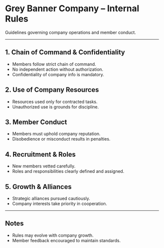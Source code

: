 # Grey Banner Company – Internal Rules

Guidelines governing company operations and member conduct.

---

## 1. Chain of Command & Confidentiality
- Members follow strict chain of command.  
- No independent action without authorization.  
- Confidentiality of company info is mandatory.

## 2. Use of Company Resources
- Resources used only for contracted tasks.  
- Unauthorized use is grounds for discipline.

## 3. Member Conduct
- Members must uphold company reputation.  
- Disobedience or misconduct results in penalties.

## 4. Recruitment & Roles
- New members vetted carefully.  
- Roles and responsibilities clearly defined and assigned.

## 5. Growth & Alliances
- Strategic alliances pursued cautiously.  
- Company interests take priority in cooperation.

---

## Notes
- Rules may evolve with company growth.  
- Member feedback encouraged to maintain standards.
